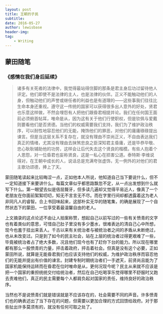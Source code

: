 ```yaml
---
layout: post
title: 王朝的子民
subtitle:
date: 2016-05-27
author: lewisbase
header-img:
tag: 
    - Writing
---
```


## 蒙田随笔  

### 《感情在我们身后延续》  
> 诸多有关死者的法律中，我觉得最站得住脚的那条是君主身后功过留待他人评定。他们即使不是法律的主人，也是法律的伙伴。正义不能触动他们的人身，但触动他们的声誉或继任者的利益也是有道理的——这些事我们往往比生命本身还重视。遵守这一传统的国家可以获得很多出人意外的好处，贤君也乐意这样做，不然会埋怨有人把他们跟昏君相提并论。我们在任何国王面前必须俯首帖耳，唯命是从，因为这有关于他们行使职权，但是钦佩与爱戴则要看他们是否贤德。当他们的权威需要我们支持，我们为了维护政治秩序，可以耐性地容忍他们的无能，掩饰他们的罪恶，对他们的庸庸碌碌提出谏言。但是当这层关系不复存在，就没有理由不崇尚正义，不自由表达我们真正的情绪，尤其没有理由去抹煞忠良之臣深知君主昏庸，还是毕恭毕敬、忠心耿耿辅助他的功劳，这样会让后代失去这个贤良的楷模。有些人抱着个人恩怨，对一位昏君也妄称贤良，这是一私心在损害公道。泰特斯·李维说得对，在王朝中成长的人，说话总是充满夸张虚饰，无一例外的对他们的君主歌功颂德，捧上了天。

蒙田随笔读起来比较晦涩一点，正如他本人所说，他知道自己当下要说什么，但不一定知道接下来要讲什么。每篇文章似乎都思路飘忽不定，从一点出发想到什么就写下什么。第一眼望去似是佶屈聱牙，但多读几遍却又觉得平易近人，像真了一个老朋友在你面前絮絮叨叨，知无不言言无不尽。而在字里行间却都透露着这为老人非同凡人的睿智。合上书回味起来，这部朴实无华的随笔集，的确是展现了一个自然状态下的蒙田，一位享受着最温馨自由的老人。

上文摘录的这点论述不由让人拍案称赞，想起自己以前写过的一些有关愤青的文字也有着类似的意思，可惜自己肚子里没有多少墨水，很难表达的清自己心中所想，现今也羞于挂出来丢人。千古以来有关统治者与被统治者之间的矛盾从未断绝过，也从未改变过。只是到了如今的民主社会，站在上层的统治者过得更艰难了一些，毕竟被统治者占了绝大多数，况且他们现今也有了赶你下台的能力。所以现在哪里都有那么一股愤青的力量，抨击着政府，抨击着社会。但真是没有这个必要，正如蒙田所说，就算是无能昏君我们也应该支持他们的权威，为维护政治秩序而容忍他们的无能并提出有价值的谏言。封建专制时期统治者们一手遮天，前贤尚且能为了国家机能保持运转而在昏君在位时唯命是从，更何况现今呢？民主从来就不应该是把一个国家的重担统统交付给统治者，然后在自己吃喝享乐觉得哪里不舒服时又跑去责难他们，真正的民主需要每个人都肩负起对国家的责任，维持良好的政治秩序。

当然也不是说愤青们就是错误就是不应该存在的，社会需要不同的声音。许多愤青们也的确表述出了当下存在的问题，但需要以更加合理的方式回馈给政府。对于那些扯出许多莫须有的，就没有任何可取之处了。
